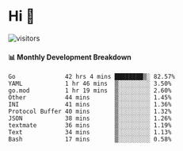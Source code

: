 # Hi 👋
 
![visitors](https://visitor-badge.glitch.me/badge?page_id=sorcererxw.sorcererx)

#### 📊 Monthly Development Breakdown

<!--START_SECTION:waka-->
```text
Go              42 hrs 4 mins ████████▒░ 82.57%
YAML            1 hr 46 mins  ▒░░░░░░░░░ 3.50%
go.mod          1 hr 19 mins  ▒░░░░░░░░░ 2.60%
Other           44 mins       ▒░░░░░░░░░ 1.45%
INI             41 mins       ▒░░░░░░░░░ 1.36%
Protocol Buffer 40 mins       ▒░░░░░░░░░ 1.32%
JSON            38 mins       ▒░░░░░░░░░ 1.26%
textmate        36 mins       ▒░░░░░░░░░ 1.19%
Text            34 mins       ▒░░░░░░░░░ 1.13%
Bash            17 mins       ▒░░░░░░░░░ 0.58%
```
<!--END_SECTION:waka-->
